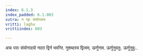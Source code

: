 ```yaml
---
index: 6.1.3
index_padded: 6.1.003
sutra: न न्द्राः संयोगादयः
vritti: laghu
vrittiindex: 603

---
```

अचः पराः संयोगादयो नदरा द्विर्न भवन्ति. नुशब्दस्य द्वित्वम्. ऊर्णुनाव. ऊर्णुनुवतुः. ऊर्णुनुवुः..